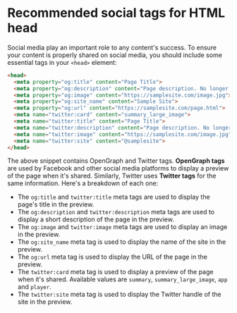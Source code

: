 # Recommended social tags for HTML head

Social media play an important role to any content's success. To ensure your content is properly shared on social media, you should include some essential tags in your `<head>` element:

```html
<head>
  <meta property="og:title" content="Page Title">
  <meta property="og:description" content="Page description. No longer than 155 characters.">
  <meta property="og:image" content="https://samplesite.com/image.jpg">
  <meta property="og:site_name" content="Sample Site">
  <meta property="og:url" content="https://samplesite.com/page.html">
  <meta name="twitter:card" content="summary_large_image">
  <meta name="twitter:title" content="Page Title">
  <meta name="twitter:description" content="Page description. No longer than 155 characters.">
  <meta name="twitter:image" content="https://samplesite.com/image.jpg">
  <meta name="twitter:site" content="@samplesite">
</head>
```

The above snippet contains OpenGraph and Twitter tags. **OpenGraph tags** are used by Facebook and other social media platforms to display a preview of the page when it's shared. Similarly, Twitter uses **Twitter tags** for the same information. Here's a breakdown of each one:

* The `og:title` and `twitter:title` meta tags are used to display the page's title in the preview.
* The `og:description` and `twitter:description` meta tags are used to display a short description of the page in the preview.
* The `og:image` and `twitter:image` meta tags are used to display an image in the preview.
* The `og:site_name` meta tag is used to display the name of the site in the preview.
* The `og:url` meta tag is used to display the URL of the page in the preview.
* The `twitter:card` meta tag is used to display a preview of the page when it's shared. Available values are `summary`, `summary_large_image`, `app` and `player`.
* The `twitter:site` meta tag is used to display the Twitter handle of the site in the preview.
